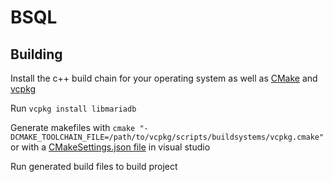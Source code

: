 # BSQL

## Building

Install the c++ build chain for your operating system as well as [CMake](https://cmake.org) and [vcpkg](https://github.com/Microsoft/vcpkg)

Run `vcpkg install libmariadb`

Generate makefiles with `cmake "-DCMAKE_TOOLCHAIN_FILE=/path/to/vcpkg/scripts/buildsystems/vcpkg.cmake"` or with a [CMakeSettings.json file](https://github.com/Microsoft/vcpkg/blob/master/docs/examples/using-sqlite.md#cmake-toolchain-file) in visual studio

Run generated build files to build project
